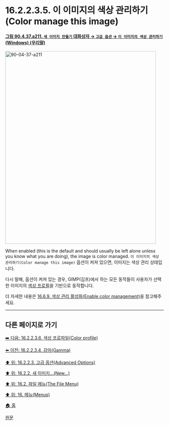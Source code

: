 # 16.2.2.3.5. 이 이미지의 색상 관리하기(Color manage this image)

<a id="90-04-37-a211"></a>

#### [그림 90.4.37.a211. `새 이미지 만들기` 대화상자 → `고급 옵션` → `이 이미지의 색상 관리하기` (Windows) (우리말)](./90-04-0037-create_a_new_image.md#90-04-37-a211)
<img width="479" height="611" alt="90-04-37-a211" src="https://github.com/user-attachments/assets/82a4aa7d-d56f-4b2b-be52-71716e6b1a2d" />

When enabled (this is the default and should usually be left alone unless you know what you are doing), the image is color managed.
`이 이미지의 색상 관리하기(Color manage this image)` 옵션이 켜져 있으면, 이미지는 색상 관리 상태입니다.

다시 말해, 옵션이 켜져 있는 경우, GIMP(김프)에서 하는 모든 동작들이 사용자가 선택한 이미지의 [색상 프로필](./16-02-02-03-06-color_profile.md)을 기반으로 동작합니다.

더 자세한 내용은 [16.6.9. 색상 관리 활성화(Enable color management)](./16-06-09-enable-color-management.md)을 참고해주세요.


***

## 다른 페이지로 가기

[➡️ 다음: 16.2.2.3.6. 색상 프로파일(Color profile)](./16-02-02-03-06-color_profile.md)

[⬅️ 이전: 16.2.2.3.4. 감마(Gamma)](./16-02-02-03-04-gamma.md)

[⬆️ 위: 16.2.2.3. 고급 옵션(Advanced Options)](./16-02-02-03-00-advanced_options.md)

[⬆️ 위: 16.2.2. 새 이미지...(New...)](./16-02-02-00-new.md)

[⬆️ 위: 16.2. 파일 메뉴(The File Menu)](./16-02-00-the-file-menu.md)

[⬆️ 위: 16. 메뉴(Menus)](./16-00-menus.md)

[🏠 홈](./00-home.md)

[원문](https://docs.gimp.org/2.10/ko/gimp-file-new.html#idm22657)